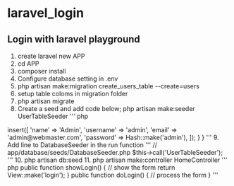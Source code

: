 # laravel_login

## Login with laravel playground
1. create laravel new APP
2. cd APP
3. composer install
4. Configure database setting in .env
5. php artisan make:migration create_users_table --create=users
6. setup table coloms in migration folder
7. php artisan migrate
8. Create a seed and add code below; php artisan make:seeder UserTableSeeder
''' php
<?php

class UserTableSeeder extends Seeder
{

public function run()
{
  DB::table('users')->insert([
    'name'      => 'Admin',
    'username'  => 'admin',
    'email'     => 'admin@webmaster.com',
    'password'  => Hash::make('admin'),
  ]);
}

}
'''

9. Add line to DatabaseSeeder in the run function
'''
// app/database/seeds/DatabaseSeeder.php
$this->call('UserTableSeeder');
'''
10. php artisan db:seed

11. php artisan make:controller HomeController

''' php
public function showLogin()
{
    // show the form
    return View::make('login');
}

public function doLogin()
{
// process the form
}
'''
